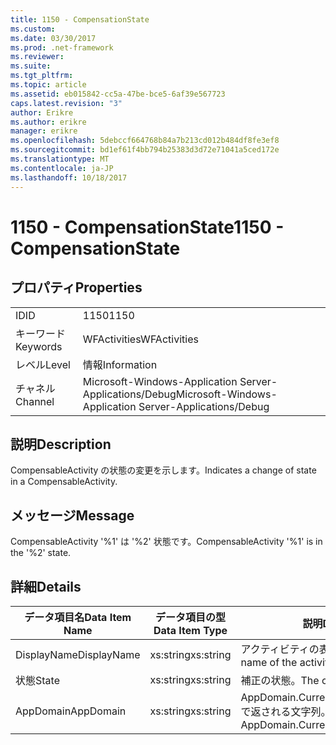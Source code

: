 ```yaml
---
title: 1150 - CompensationState
ms.custom: 
ms.date: 03/30/2017
ms.prod: .net-framework
ms.reviewer: 
ms.suite: 
ms.tgt_pltfrm: 
ms.topic: article
ms.assetid: eb015842-cc5a-47be-bce5-6af39e567723
caps.latest.revision: "3"
author: Erikre
ms.author: erikre
manager: erikre
ms.openlocfilehash: 5debccf664768b84a7b213cd012b484df8fe3ef8
ms.sourcegitcommit: bd1ef61f4bb794b25383d3d72e71041a5ced172e
ms.translationtype: MT
ms.contentlocale: ja-JP
ms.lasthandoff: 10/18/2017
---
```

# <a name="1150---compensationstate"></a><span data-ttu-id="baf5b-102">1150 - CompensationState</span><span class="sxs-lookup"><span data-stu-id="baf5b-102">1150 - CompensationState</span></span>
## <a name="properties"></a><span data-ttu-id="baf5b-103">プロパティ</span><span class="sxs-lookup"><span data-stu-id="baf5b-103">Properties</span></span>  
  
|||  
|-|-|  
|<span data-ttu-id="baf5b-104">ID</span><span class="sxs-lookup"><span data-stu-id="baf5b-104">ID</span></span>|<span data-ttu-id="baf5b-105">1150</span><span class="sxs-lookup"><span data-stu-id="baf5b-105">1150</span></span>|  
|<span data-ttu-id="baf5b-106">キーワード</span><span class="sxs-lookup"><span data-stu-id="baf5b-106">Keywords</span></span>|<span data-ttu-id="baf5b-107">WFActivities</span><span class="sxs-lookup"><span data-stu-id="baf5b-107">WFActivities</span></span>|  
|<span data-ttu-id="baf5b-108">レベル</span><span class="sxs-lookup"><span data-stu-id="baf5b-108">Level</span></span>|<span data-ttu-id="baf5b-109">情報</span><span class="sxs-lookup"><span data-stu-id="baf5b-109">Information</span></span>|  
|<span data-ttu-id="baf5b-110">チャネル</span><span class="sxs-lookup"><span data-stu-id="baf5b-110">Channel</span></span>|<span data-ttu-id="baf5b-111">Microsoft-Windows-Application Server-Applications/Debug</span><span class="sxs-lookup"><span data-stu-id="baf5b-111">Microsoft-Windows-Application Server-Applications/Debug</span></span>|  
  
## <a name="description"></a><span data-ttu-id="baf5b-112">説明</span><span class="sxs-lookup"><span data-stu-id="baf5b-112">Description</span></span>  
 <span data-ttu-id="baf5b-113">CompensableActivity の状態の変更を示します。</span><span class="sxs-lookup"><span data-stu-id="baf5b-113">Indicates a change of state in a CompensableActivity.</span></span>  
  
## <a name="message"></a><span data-ttu-id="baf5b-114">メッセージ</span><span class="sxs-lookup"><span data-stu-id="baf5b-114">Message</span></span>  
 <span data-ttu-id="baf5b-115">CompensableActivity '%1' は '%2' 状態です。</span><span class="sxs-lookup"><span data-stu-id="baf5b-115">CompensableActivity '%1' is in the '%2' state.</span></span>  
  
## <a name="details"></a><span data-ttu-id="baf5b-116">詳細</span><span class="sxs-lookup"><span data-stu-id="baf5b-116">Details</span></span>  
  
|<span data-ttu-id="baf5b-117">データ項目名</span><span class="sxs-lookup"><span data-stu-id="baf5b-117">Data Item Name</span></span>|<span data-ttu-id="baf5b-118">データ項目の型</span><span class="sxs-lookup"><span data-stu-id="baf5b-118">Data Item Type</span></span>|<span data-ttu-id="baf5b-119">説明</span><span class="sxs-lookup"><span data-stu-id="baf5b-119">Description</span></span>|  
|--------------------|--------------------|-----------------|  
|<span data-ttu-id="baf5b-120">DisplayName</span><span class="sxs-lookup"><span data-stu-id="baf5b-120">DisplayName</span></span>|<span data-ttu-id="baf5b-121">xs:string</span><span class="sxs-lookup"><span data-stu-id="baf5b-121">xs:string</span></span>|<span data-ttu-id="baf5b-122">アクティビティの表示名。</span><span class="sxs-lookup"><span data-stu-id="baf5b-122">The display name of the activity.</span></span>|  
|<span data-ttu-id="baf5b-123">状態</span><span class="sxs-lookup"><span data-stu-id="baf5b-123">State</span></span>|<span data-ttu-id="baf5b-124">xs:string</span><span class="sxs-lookup"><span data-stu-id="baf5b-124">xs:string</span></span>|<span data-ttu-id="baf5b-125">補正の状態。</span><span class="sxs-lookup"><span data-stu-id="baf5b-125">The compensation state.</span></span>|  
|<span data-ttu-id="baf5b-126">AppDomain</span><span class="sxs-lookup"><span data-stu-id="baf5b-126">AppDomain</span></span>|<span data-ttu-id="baf5b-127">xs:string</span><span class="sxs-lookup"><span data-stu-id="baf5b-127">xs:string</span></span>|<span data-ttu-id="baf5b-128">AppDomain.CurrentDomain.FriendlyName で返される文字列。</span><span class="sxs-lookup"><span data-stu-id="baf5b-128">The string returned by AppDomain.CurrentDomain.FriendlyName.</span></span>|
